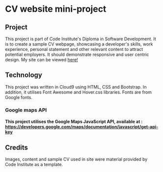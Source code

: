 # CV website mini-project
## Project
This project is part of Code Institute's Diploma in Software Development.
It is to create a sample CV webpage, showcasing a developer's skills, work experience,
personal statement and other relevant content to attract potential employers. 
It should demonstrate responsive and user centric design.
My site can be viewed <a href="https://kmaaallen.github.io/UCD-resume/" target="_blank">here!</a>
## Technology
This project was written in Cloud9 using HTML, CSS and Bootstrap.
In addition, it utilises Font Awesome and Hover.css libraries.
Fonts are from Google fonts.
### Google maps API
#### This project utilises the Google Maps JavaScript API, available at : https://developers.google.com/maps/documentation/javascript/get-api-key
## Credits
Images, content and sample CV used in site were material provided by Code Institute as a template.